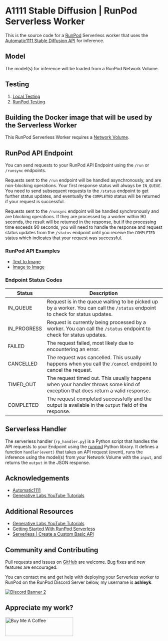 # A1111 Stable Diffusion | RunPod Serverless Worker

This is the source code for a [RunPod](https://runpod.io?ref=2xxro4sy)
Serverless worker that uses the [Automatic1111 Stable Diffusion API](
https://github.com/AUTOMATIC1111/stable-diffusion-webui) for inference.

## Model

The model(s) for inference will be loaded from a RunPod
Network Volume.

## Testing

1. [Local Testing](docs/testing/local.md)
2. [RunPod Testing](docs/testing/runpod.md)

## Building the Docker image that will be used by the Serverless Worker

This RunPod Serverless Worker requires a [Network Volume](
docs/building.md).

## RunPod API Endpoint

You can send requests to your RunPod API Endpoint using the `/run`
or `/runsync` endpoints.

Requests sent to the `/run` endpoint will be handled asynchronously,
and are non-blocking operations.  Your first response status will always
be `IN_QUEUE`.  You need to send subsequent requests to the `/status`
endpoint to get further status updates, and eventually the `COMPLETED`
status will be returned if your request is successful.

Requests sent to the `/runsync` endpoint will be handled synchronously
and are blocking operations.  If they are processed by a worker within
90 seconds, the result will be returned in the response, but if
the processing time exceeds 90 seconds, you will need to handle the
response and request status updates from the `/status` endpoint until
you receive the `COMPLETED` status which indicates that your request
was successful.

### RunPod API Examples

* [Text to Image](docs/api/txt2img.md)
* [Image to Image](docs/api/img2img.md)

### Endpoint Status Codes

| Status      | Description                                                                                                                     |
|-------------|---------------------------------------------------------------------------------------------------------------------------------|
| IN_QUEUE    | Request is in the queue waiting to be picked up by a worker.  You can call the `/status` endpoint to check for status updates.  |
| IN_PROGRESS | Request is currently being processed by a worker.  You can call the `/status` endpoint to check for status updates.             |
| FAILED      | The request failed, most likely due to encountering an error.                                                                   |
| CANCELLED   | The request was cancelled.  This usually happens when you call the `/cancel` endpoint to cancel the request.                    |
| TIMED_OUT   | The request timed out.  This usually happens when your handler throws some kind of exception that does return a valid response. |
| COMPLETED   | The request completed successfully and the output is available in the `output` field of the response.                           |

## Serverless Handler

The serverless handler (`rp_handler.py`) is a Python script that handles
the API requests to your Endpoint using the [runpod](https://github.com/runpod/runpod-python)
Python library.  It defines a function `handler(event)` that takes an
API request (event), runs the inference using the model(s) from your
Network Volume with the `input`, and returns the `output`
in the JSON response.

## Acknowledgements

- [Automatic1111](https://github.com/AUTOMATIC1111/stable-diffusion-webui)
- [Generative Labs YouTube Tutorials](https://www.youtube.com/@generativelabs)

## Additional Resources

- [Generative Labs YouTube Tutorials](https://www.youtube.com/@generativelabs)
- [Getting Started With RunPod Serverless](https://trapdoor.cloud/getting-started-with-runpod-serverless/)
- [Serverless | Create a Custom Basic API](https://blog.runpod.io/serverless-create-a-basic-api/)

## Community and Contributing

Pull requests and issues on [GitHub](https://github.com/ashleykleynhans/runpod-worker-a1111)
are welcome. Bug fixes and new features are encouraged.

You can contact me and get help with deploying your Serverless
worker to RunPod on the RunPod Discord Server below,
my username is **ashleyk**.

<a target="_blank" href="https://discord.gg/pJ3P2DbUUq">![Discord Banner 2](https://discordapp.com/api/guilds/912829806415085598/widget.png?style=banner2)</a>

## Appreciate my work?

<a href="https://www.buymeacoffee.com/ashleyk" target="_blank"><img src="https://cdn.buymeacoffee.com/buttons/v2/default-yellow.png" alt="Buy Me A Coffee" style="height: 60px !important;width: 217px !important;" ></a>
